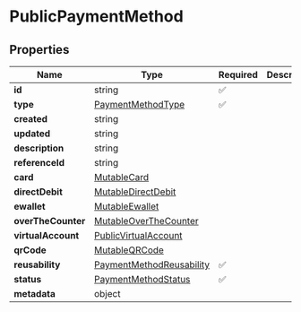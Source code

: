 # PublicPaymentMethod



## Properties

| Name | Type | Required | Description |
| ------------ | ------------- | ------------- | ------------- |
| **id** | string | ✅ |  |
**type** | [PaymentMethodType](PaymentMethodType.md) | ✅ |  |
**created** | string |  |  |
**updated** | string |  |  |
**description** | string |  |  |
**referenceId** | string |  |  |
**card** | [MutableCard](MutableCard.md) |  |  |
**directDebit** | [MutableDirectDebit](MutableDirectDebit.md) |  |  |
**ewallet** | [MutableEwallet](MutableEwallet.md) |  |  |
**overTheCounter** | [MutableOverTheCounter](MutableOverTheCounter.md) |  |  |
**virtualAccount** | [PublicVirtualAccount](PublicVirtualAccount.md) |  |  |
**qrCode** | [MutableQRCode](MutableQRCode.md) |  |  |
**reusability** | [PaymentMethodReusability](PaymentMethodReusability.md) | ✅ |  |
**status** | [PaymentMethodStatus](PaymentMethodStatus.md) | ✅ |  |
**metadata** | object |  |  |


